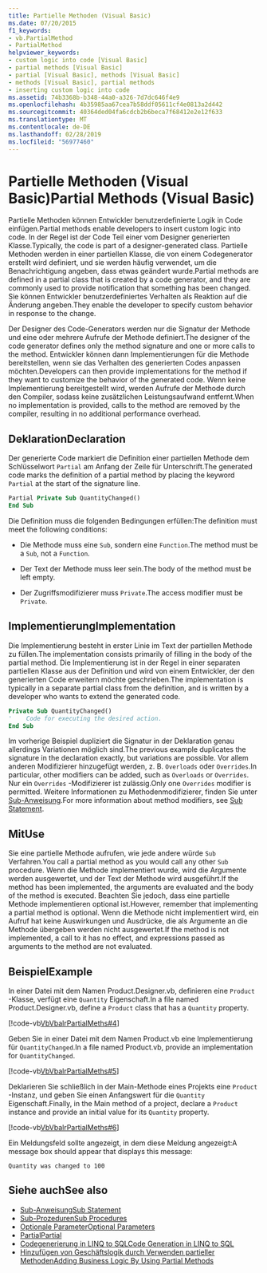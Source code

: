 ```yaml
---
title: Partielle Methoden (Visual Basic)
ms.date: 07/20/2015
f1_keywords:
- vb.PartialMethod
- PartialMethod
helpviewer_keywords:
- custom logic into code [Visual Basic]
- partial methods [Visual Basic]
- partial [Visual Basic], methods [Visual Basic]
- methods [Visual Basic], partial methods
- inserting custom logic into code
ms.assetid: 74b3368b-b348-44a0-a326-7d7dc646f4e9
ms.openlocfilehash: 4b35985aa67cea7b58ddf05611cf4e0813a2d442
ms.sourcegitcommit: 40364ded04fa6cdcb2b6beca7f68412e2e12f633
ms.translationtype: MT
ms.contentlocale: de-DE
ms.lasthandoff: 02/28/2019
ms.locfileid: "56977460"
---
```

# <a name="partial-methods-visual-basic"></a><span data-ttu-id="ed850-102">Partielle Methoden (Visual Basic)</span><span class="sxs-lookup"><span data-stu-id="ed850-102">Partial Methods (Visual Basic)</span></span>
<span data-ttu-id="ed850-103">Partielle Methoden können Entwickler benutzerdefinierte Logik in Code einfügen.</span><span class="sxs-lookup"><span data-stu-id="ed850-103">Partial methods enable developers to insert custom logic into code.</span></span> <span data-ttu-id="ed850-104">In der Regel ist der Code Teil einer vom Designer generierten Klasse.</span><span class="sxs-lookup"><span data-stu-id="ed850-104">Typically, the code is part of a designer-generated class.</span></span> <span data-ttu-id="ed850-105">Partielle Methoden werden in einer partiellen Klasse, die von einem Codegenerator erstellt wird definiert, und sie werden häufig verwendet, um die Benachrichtigung angeben, dass etwas geändert wurde.</span><span class="sxs-lookup"><span data-stu-id="ed850-105">Partial methods are defined in a partial class that is created by a code generator, and they are commonly used to provide notification that something has been changed.</span></span> <span data-ttu-id="ed850-106">Sie können Entwickler benutzerdefiniertes Verhalten als Reaktion auf die Änderung angeben.</span><span class="sxs-lookup"><span data-stu-id="ed850-106">They enable the developer to specify custom behavior in response to the change.</span></span>  
  
 <span data-ttu-id="ed850-107">Der Designer des Code-Generators werden nur die Signatur der Methode und eine oder mehrere Aufrufe der Methode definiert.</span><span class="sxs-lookup"><span data-stu-id="ed850-107">The designer of the code generator defines only the method signature and one or more calls to the method.</span></span> <span data-ttu-id="ed850-108">Entwickler können dann Implementierungen für die Methode bereitstellen, wenn sie das Verhalten des generierten Codes anpassen möchten.</span><span class="sxs-lookup"><span data-stu-id="ed850-108">Developers can then provide implementations for the method if they want to customize the behavior of the generated code.</span></span> <span data-ttu-id="ed850-109">Wenn keine Implementierung bereitgestellt wird, werden Aufrufe der Methode durch den Compiler, sodass keine zusätzlichen Leistungsaufwand entfernt.</span><span class="sxs-lookup"><span data-stu-id="ed850-109">When no implementation is provided, calls to the method are removed by the compiler, resulting in no additional performance overhead.</span></span>  
  
## <a name="declaration"></a><span data-ttu-id="ed850-110">Deklaration</span><span class="sxs-lookup"><span data-stu-id="ed850-110">Declaration</span></span>  
 <span data-ttu-id="ed850-111">Der generierte Code markiert die Definition einer partiellen Methode dem Schlüsselwort `Partial` am Anfang der Zeile für Unterschrift.</span><span class="sxs-lookup"><span data-stu-id="ed850-111">The generated code marks the definition of a partial method by placing the keyword `Partial` at the start of the signature line.</span></span>  
  
```vb  
Partial Private Sub QuantityChanged()  
End Sub  
```  
  
 <span data-ttu-id="ed850-112">Die Definition muss die folgenden Bedingungen erfüllen:</span><span class="sxs-lookup"><span data-stu-id="ed850-112">The definition must meet the following conditions:</span></span>  
  
-   <span data-ttu-id="ed850-113">Die Methode muss eine `Sub`, sondern eine `Function`.</span><span class="sxs-lookup"><span data-stu-id="ed850-113">The method must be a `Sub`, not a `Function`.</span></span>  
  
-   <span data-ttu-id="ed850-114">Der Text der Methode muss leer sein.</span><span class="sxs-lookup"><span data-stu-id="ed850-114">The body of the method must be left empty.</span></span>  
  
-   <span data-ttu-id="ed850-115">Der Zugriffsmodifizierer muss `Private`.</span><span class="sxs-lookup"><span data-stu-id="ed850-115">The access modifier must be `Private`.</span></span>  
  
## <a name="implementation"></a><span data-ttu-id="ed850-116">Implementierung</span><span class="sxs-lookup"><span data-stu-id="ed850-116">Implementation</span></span>  
 <span data-ttu-id="ed850-117">Die Implementierung besteht in erster Linie im Text der partiellen Methode zu füllen.</span><span class="sxs-lookup"><span data-stu-id="ed850-117">The implementation consists primarily of filling in the body of the partial method.</span></span> <span data-ttu-id="ed850-118">Die Implementierung ist in der Regel in einer separaten partiellen Klasse aus der Definition und wird von einem Entwickler, der den generierten Code erweitern möchte geschrieben.</span><span class="sxs-lookup"><span data-stu-id="ed850-118">The implementation is typically in a separate partial class from the definition, and is written by a developer who wants to extend the generated code.</span></span>  
  
```vb  
Private Sub QuantityChanged()  
'    Code for executing the desired action.  
End Sub  
```  
  
 <span data-ttu-id="ed850-119">Im vorherige Beispiel dupliziert die Signatur in der Deklaration genau allerdings Variationen möglich sind.</span><span class="sxs-lookup"><span data-stu-id="ed850-119">The previous example duplicates the signature in the declaration exactly, but variations are possible.</span></span> <span data-ttu-id="ed850-120">Vor allem anderen Modifizierer hinzugefügt werden, z. B. `Overloads` oder `Overrides`.</span><span class="sxs-lookup"><span data-stu-id="ed850-120">In particular, other modifiers can be added, such as `Overloads` or `Overrides`.</span></span> <span data-ttu-id="ed850-121">Nur ein `Overrides` -Modifizierer ist zulässig.</span><span class="sxs-lookup"><span data-stu-id="ed850-121">Only one `Overrides` modifier is permitted.</span></span> <span data-ttu-id="ed850-122">Weitere Informationen zu Methodenmodifizierer, finden Sie unter [Sub-Anweisung](../../../../visual-basic/language-reference/statements/sub-statement.md).</span><span class="sxs-lookup"><span data-stu-id="ed850-122">For more information about method modifiers, see [Sub Statement](../../../../visual-basic/language-reference/statements/sub-statement.md).</span></span>  
  
## <a name="use"></a><span data-ttu-id="ed850-123">Mit</span><span class="sxs-lookup"><span data-stu-id="ed850-123">Use</span></span>  
 <span data-ttu-id="ed850-124">Sie eine partielle Methode aufrufen, wie jede andere würde `Sub` Verfahren.</span><span class="sxs-lookup"><span data-stu-id="ed850-124">You call a partial method as you would call any other `Sub` procedure.</span></span> <span data-ttu-id="ed850-125">Wenn die Methode implementiert wurde, wird die Argumente werden ausgewertet, und der Text der Methode wird ausgeführt.</span><span class="sxs-lookup"><span data-stu-id="ed850-125">If the method has been implemented, the arguments are evaluated and the body of the method is executed.</span></span> <span data-ttu-id="ed850-126">Beachten Sie jedoch, dass eine partielle Methode implementieren optional ist.</span><span class="sxs-lookup"><span data-stu-id="ed850-126">However, remember that implementing a partial method is optional.</span></span> <span data-ttu-id="ed850-127">Wenn die Methode nicht implementiert wird, ein Aufruf hat keine Auswirkungen und Ausdrücke, die als Argumente an die Methode übergeben werden nicht ausgewertet.</span><span class="sxs-lookup"><span data-stu-id="ed850-127">If the method is not implemented, a call to it has no effect, and expressions passed as arguments to the method are not evaluated.</span></span>  
  
## <a name="example"></a><span data-ttu-id="ed850-128">Beispiel</span><span class="sxs-lookup"><span data-stu-id="ed850-128">Example</span></span>  
 <span data-ttu-id="ed850-129">In einer Datei mit dem Namen Product.Designer.vb, definieren eine `Product` -Klasse, verfügt eine `Quantity` Eigenschaft.</span><span class="sxs-lookup"><span data-stu-id="ed850-129">In a file named Product.Designer.vb, define a `Product` class that has a `Quantity` property.</span></span>  
  
 [!code-vb[VbVbalrPartialMeths#4](~/samples/snippets/visualbasic/VS_Snippets_VBCSharp/VbVbalrPartialMeths/VB/Class1.vb#4)]  
  
 <span data-ttu-id="ed850-130">Geben Sie in einer Datei mit dem Namen Product.vb eine Implementierung für `QuantityChanged`.</span><span class="sxs-lookup"><span data-stu-id="ed850-130">In a file named Product.vb, provide an implementation for `QuantityChanged`.</span></span>  
  
 [!code-vb[VbVbalrPartialMeths#5](~/samples/snippets/visualbasic/VS_Snippets_VBCSharp/VbVbalrPartialMeths/VB/Class1.vb#5)]  
  
 <span data-ttu-id="ed850-131">Deklarieren Sie schließlich in der Main-Methode eines Projekts eine `Product` -Instanz, und geben Sie einen Anfangswert für die `Quantity` Eigenschaft.</span><span class="sxs-lookup"><span data-stu-id="ed850-131">Finally, in the Main method of a project, declare a `Product` instance and provide an initial value for its `Quantity` property.</span></span>  
  
 [!code-vb[VbVbalrPartialMeths#6](~/samples/snippets/visualbasic/VS_Snippets_VBCSharp/VbVbalrPartialMeths/VB/Class1.vb#6)]  
  
 <span data-ttu-id="ed850-132">Ein Meldungsfeld sollte angezeigt, in dem diese Meldung angezeigt:</span><span class="sxs-lookup"><span data-stu-id="ed850-132">A message box should appear that displays this message:</span></span>  
  
 `Quantity was changed to 100`  
  
## <a name="see-also"></a><span data-ttu-id="ed850-133">Siehe auch</span><span class="sxs-lookup"><span data-stu-id="ed850-133">See also</span></span>
- [<span data-ttu-id="ed850-134">Sub-Anweisung</span><span class="sxs-lookup"><span data-stu-id="ed850-134">Sub Statement</span></span>](../../../../visual-basic/language-reference/statements/sub-statement.md)
- [<span data-ttu-id="ed850-135">Sub-Prozeduren</span><span class="sxs-lookup"><span data-stu-id="ed850-135">Sub Procedures</span></span>](./sub-procedures.md)
- [<span data-ttu-id="ed850-136">Optionale Parameter</span><span class="sxs-lookup"><span data-stu-id="ed850-136">Optional Parameters</span></span>](./optional-parameters.md)
- [<span data-ttu-id="ed850-137">Partial</span><span class="sxs-lookup"><span data-stu-id="ed850-137">Partial</span></span>](../../../../visual-basic/language-reference/modifiers/partial.md)
- [<span data-ttu-id="ed850-138">Codegenerierung in LINQ to SQL</span><span class="sxs-lookup"><span data-stu-id="ed850-138">Code Generation in LINQ to SQL</span></span>](../../../../framework/data/adonet/sql/linq/code-generation-in-linq-to-sql.md)
- [<span data-ttu-id="ed850-139">Hinzufügen von Geschäftslogik durch Verwenden partieller Methoden</span><span class="sxs-lookup"><span data-stu-id="ed850-139">Adding Business Logic By Using Partial Methods</span></span>](../../../../framework/data/adonet/sql/linq/adding-business-logic-by-using-partial-methods.md)
